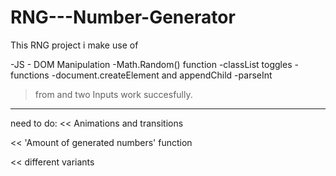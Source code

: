 # RNG---Number-Generator 
This RNG project i make use of

-JS - DOM Manipulation 
-Math.Random() function 
-classList toggles
-functions
-document.createElement and appendChild
-parseInt 

> from and two Inputs work succesfully.
> 
---

need to do:
<< Animations and transitions 

<< 'Amount of generated numbers' function 

<< different variants 
